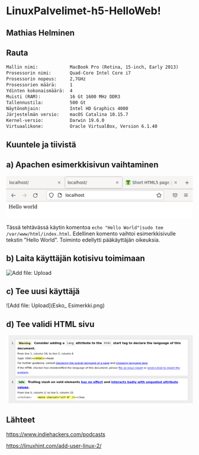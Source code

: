 # LinuxPalvelimet-h5-HelloWeb!

## Mathias Helminen

## Rauta
    Mallin nimi:            MacBook Pro (Retina, 15-inch, Early 2013)
    Prosessorin nimi:       Quad-Core Intel Core i7
    Prosessorin nopeus:     2,7GHz
    Prosessorien määrä:     1
    Ydinten kokonaismäärä:  4
    Muisti (RAM):           16 Gt 1600 MHz DDR3
    Tallennustila:          500 Gt
    Näytönohjain:           Intel HD Graphics 4000
    Järjestelmän versio:    macOS Catalina 10.15.7
    Kernel-versio:          Darwin 19.6.0
    Virtuaalikone:          Oracle VirtualBox, Version 6.1.40
    
## Kuuntele ja tiivistä

## a) Apachen esimerkkisivun vaihtaminen

![Add file: Upload](HelloWorld.png)

Tässä tehtävässä käytin komentoa ``echo "Hello World"|sudo tee /var/www/html/index.html``. Edellinen komento vaihtoi esimerkkisivulle tekstin "Hello World". Toiminto edellytti pääkäyttäjän oikeuksia.

## b) Laita käyttäjän kotisivu toimimaan

![Add file: Upload](käyttäjän-kotisivu.png)



## c) Tee uusi käyttäjä

![Add file: Upload](Esko_ Esimerkki.png)



## d) Tee validi HTML sivu

![Add file: Upload](validator.png)

## Lähteet
https://www.indiehackers.com/podcasts

https://linuxhint.com/add-user-linux-2/
